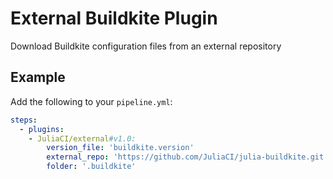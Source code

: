 # External Buildkite Plugin

Download Buildkite configuration files from an external repository

## Example

Add the following to your `pipeline.yml`:

```yml
steps:
  - plugins:
    - JuliaCI/external#v1.0:
        version_file: 'buildkite.version'
        external_repo: 'https://github.com/JuliaCI/julia-buildkite.git'
        folder: '.buildkite'
```
